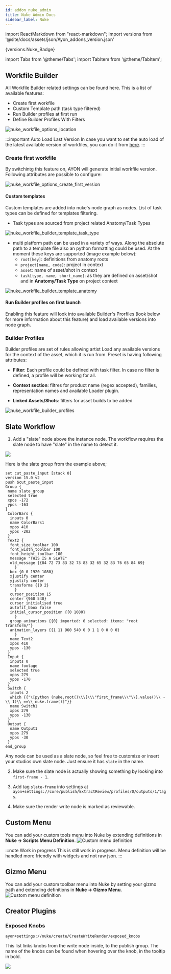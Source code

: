 ```yaml
---
id: addon_nuke_admin
title: Nuke Admin Docs
sidebar_label: Nuke
---
```


import ReactMarkdown from "react-markdown";
import versions from '@site/docs/assets/json/Ayon_addons_version.json'

<ReactMarkdown>
{versions.Nuke_Badge}
</ReactMarkdown>

import Tabs from '@theme/Tabs';
import TabItem from '@theme/TabItem';

## Workfile Builder

All Workfile Builder related settings can be found here. This is a list of available features:
- Create first workfile
- Custom Template path (task type filtered)
- Run Builder profiles at first run
- Define Builder Profiles With Filters


![nuke_workfile_options_location](assets/nuke_workfile_builder_location.png)


:::important Auto Load Last Version
In case you want to set the auto load of the latest available version of workfiles, you can do it from [here](addon_core_settings#open-last-workfile-at-launch).
:::

### Create first workfile

By switchintg this feature on, AYON will generate initial workfile version. Following attributes are possible to configure:


![nuke_workfile_options_create_first_version](assets/nuke_workfile_builder_create_first_workfile.png)


#### Custom templates
Custom templates are added into nuke's node graph as nodes. List of task types can be defined for templates filtering.

- Task types are sourced from project related Anatomy/Task Types


![nuke_workfile_builder_template_task_type](assets/nuke_workfile_builder_template_task_type.png)


 - multi platform path can be used in a variety of ways. Along the absolute path to a template file also an python formatting could be used. At the moment these keys are supported (image example below):
   - `root[key]`: definitions from anatomy roots
   - `project[name, code]`: project in context
   - `asset`: name of asset/shot in context
   - `task[type, name, short_name]`: as they are defined on asset/shot and in **Anatomy/Task Type** on project context

![nuke_workfile_builder_template_anatomy](assets/nuke_workfile_builder_template_anatomy.png)

#### Run Builder profiles on first launch
Enabling this feature will look into available Builder's Prorfiles (look below for more information about this feature) and load available versions into node graph.

### Builder Profiles
Builder profiles are set of rules allowing artist Load any available versions for the context of the asset, which it is run from. Preset is having following attributes:

- **Filter**: Each profile could be defined with task filter. In case no filter is defined, a profile will be working for all.

- **Context section**: filtres for product name (regex accepted), families, representation names and available Loader plugin.

- **Linked Assets/Shots**: filters for asset builds to be added


![nuke_workfile_builder_profiles](assets/nuke_workfile_builder_profiles.png)

## Slate Workflow

1. Add a "slate" node above the instance node. The workflow requires the slate node to have "slate" in the name to detect it.

![](assets/nuke_admin_slate_graph.png)

Here is the slate group from the example above;

```
set cut_paste_input [stack 0]
version 15.0 v2
push $cut_paste_input
Group {
 name slate_group
 selected true
 xpos -172
 ypos -163
}
 ColorBars {
  inputs 0
  name ColorBars1
  xpos 410
  ypos -202
 }
 Text2 {
  font_size_toolbar 100
  font_width_toolbar 100
  font_height_toolbar 100
  message "THIS IS A SLATE"
  old_message {{84 72 73 83 32 73 83 32 65 32 83 76 65 84 69}
    }
  box {0 0 1920 1080}
  xjustify center
  yjustify center
  transforms {{0 2}
    }
  cursor_position 15
  center {960 540}
  cursor_initialised true
  autofit_bbox false
  initial_cursor_position {{0 1080}
    }
  group_animations {{0} imported: 0 selected: items: "root transform/"}
  animation_layers {{1 11 960 540 0 0 1 1 0 0 0 0}
    }
  name Text2
  xpos 410
  ypos -130
 }
 Input {
  inputs 0
  name footage
  selected true
  xpos 279
  ypos -170
 }
 Switch {
  inputs 2
  which {{"\[python (nuke.root()\\\[\\\"first_frame\\\"\\].value()\\ -\\ 1)\\ ==\\ nuke.frame()]"}}
  name Switch1
  xpos 279
  ypos -130
 }
 Output {
  name Output1
  xpos 279
  ypos -30
 }
end_group
```

Any node can be used as a slate node, so feel free to customize or insert your studios own slate node. Just ensure it has `slate` in the name.

2. Make sure the slate node is actually showing something by looking into `first-frame - 1`.

3. Add tag `slate-frame` into settings at `ayon+settings://core/publish/ExtractReview/profiles/0/outputs/1/tags`.

4. Make sure the render write node is marked as reviewable.

## Custom Menu
You can add your custom tools menu into Nuke by extending definitions in **Nuke -> Scripts Menu Definition**.
![Custom menu definition](assets/nuke-admin_scriptsmenu.png)

:::note Work in progress
This is still work in progress. Menu definition will be handled more friendly with widgets and not
raw json.
:::

## Gizmo Menu
You can add your custom toolbar menu into Nuke by setting your gizmo path and extending definitions in **Nuke -> Gizmo Menu**.
![Custom menu definition](assets/nuke-admin_gizmomenu.png)

## Creator Plugins

### Exposed Knobs
`ayon+settings://nuke/create/CreateWriteRender/exposed_knobs`

This list links knobs from the write node inside, to the publish group. The name of the knobs can be found when hovering over the knob, in the tooltip in bold.

![](assets/nuke-knob_name.png)
